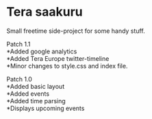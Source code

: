 # Tera saakuru
Small freetime side-project for some handy stuff.<br>

Patch 1.1<br>
*Added google analytics <br>
*Added Tera Europe twitter-timeline <br>
*Minor changes to style.css and index file.<br>

Patch 1.0<br>
*Added basic layout<br>
*Added events<br>
*Added time parsing<br>
*Displays upcoming events<br>

